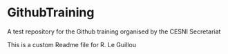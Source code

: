 # GithubTraining
A test repository for the Github training organised by the CESNI Secretariat


This is a custom Readme file for R. Le Guillou